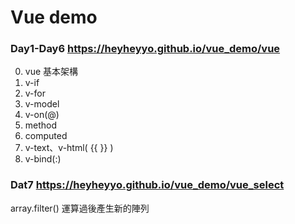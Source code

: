 # Vue demo

### Day1-Day6 <https://heyheyyo.github.io/vue_demo/vue>
0. vue 基本架構  
1. v-if  
2. v-for  
3. v-model
4. v-on(@)  
5. method  
6. computed
7. v-text、v-html( {{ }} )  
8. v-bind(:) 

### Dat7 <https://heyheyyo.github.io/vue_demo/vue_select>
array.filter() 運算過後產生新的陣列  
